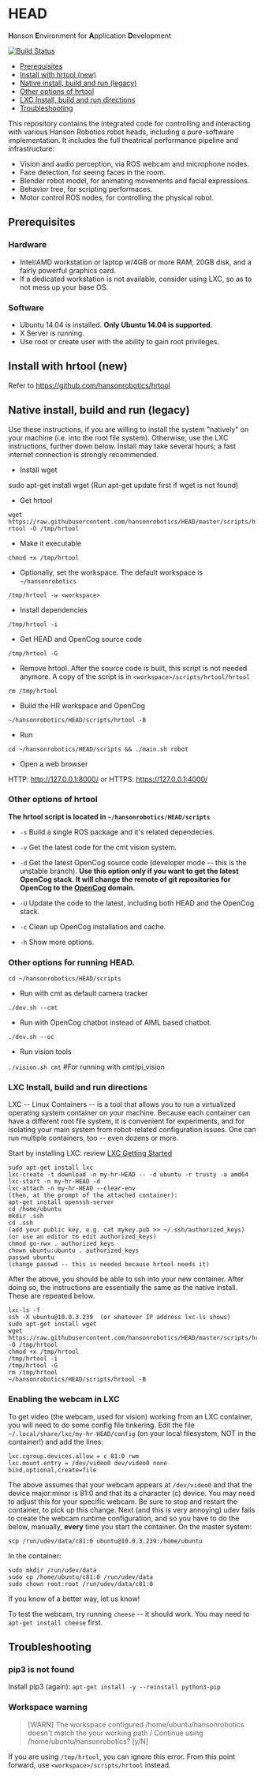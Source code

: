 # HEAD
**H**anson **E**nvironment for **A**pplication **D**evelopment

[![Build Status](http://61.92.69.39:8080/buildStatus/icon?job=ci-HEAD)](http://61.92.69.39:8080/view/hansonrobotics/job/ci-HEAD/)

 - [Prerequisites](#prereq)
 - [Install with hrtool (new)](#hrtool)
 - [Native install, build and run (legacy)](#steps)
 - [Other options of hrtool](#options)
 - [LXC Install, build and run directions](#lxcsteps)
 - [Troubleshooting](#trbshoot)

This repository contains the integrated code for controlling and
interacting with various Hanson Robotics robot heads, including a
pure-software implementation. It includes the full theatrical 
performance pipeline and infrastructure:

* Vision and audio perception, via ROS webcam and microphone nodes.
* Face detection, for seeing faces in the room.
* Blender robot model, for animating movements and facial expressions.
* Behavior tree, for scripting performaces.
* Motor control ROS nodes, for controlling the physical robot.

## <a name="prereq"></a>Prerequisites

### Hardware

* Intel/AMD workstation or laptop w/4GB or more RAM, 20GB disk, and 
  a fairly powerful graphics card.
* If a dedicated workstation is not available, consider using LXC, so
  as to not mess up your base OS.

### Software

 * Ubuntu 14.04 is installed. **Only Ubuntu 14.04 is supported**.
 * X Server is running.
 * Use root or create user with the ability to gain root privileges.
 
## <a name="hrtool"></a>Install with hrtool (new)
Refer to https://github.com/hansonrobotics/hrtool

## <a name="steps"></a>Native install, build and run (legacy)
Use these instructions, if you are willing to install the system
"natively" on your machine (i.e. into the root file system).
Otherwise, use the LXC instructions, further down below.  Install
may take several hours; a fast internet connection is strongly
recommended.

* Install wget

sudo apt-get install wget (Run apt-get update first if wget is not found)

* Get hrtool

`wget https://raw.githubusercontent.com/hansonrobotics/HEAD/master/scripts/hrtool -O /tmp/hrtool`

* Make it executable

`chmod +x /tmp/hrtool`

* Optionally, set the workspace. The default workspace is `~/hansonrobotics`

`/tmp/hrtool -w <workspace>`

* Install dependencies

`/tmp/hrtool -i`

* Get HEAD and OpenCog source code

`/tmp/hrtool -G`

* Remove hrtool. After the source code is built, this script is not
  needed anymore. A copy of the script is in `<workspace>/scripts/hrtool/hrtool`

`rm /tmp/hrtool`

* Build the HR workspace and OpenCog

`~/hansonrobotics/HEAD/scripts/hrtool -B`

* Run

`cd ~/hansonrobotics/HEAD/scripts && ./main.sh robot`

* Open a web browser

HTTP: http://127.0.0.1:8000/ or HTTPS: https://127.0.0.1:4000/

### <a name="options"></a>Other options of hrtool

**The hrtool script is located in `~/hansonrobotics/HEAD/scripts`**

* `-s` Build a single ROS package and it's related dependecies.

* `-v` Get the latest code for the cmt vision system.

* `-d` Get the latest OpenCog source code (developer mode -- this is the unstable branch).
   **Use this option only if you want to get the latest OpenCog stack. It will change the
     remote of git repositories for OpenCog to the [OpenCog](https://github.com/opencog) domain.**

* `-U` Update the code to the latest, including both HEAD and the OpenCog stack.

* `-c` Clean up OpenCog installation and cache.

* `-h` Show more options.

### Other options for running HEAD.

`cd ~/hansonrobotics/HEAD/scripts`

* Run with cmt as default camera tracker

`./dev.sh --cmt`

* Run with OpenCog chatbot instead of AIML based chatbot.

`./dev.sh --oc` 

* Run vision tools

`./vision.sh cmt` #For running with cmt/pi_vision

### <a name="lxcsteps"></a>LXC Install, build and run directions

LXC -- Linux Containers -- is a tool that allows you to run a virtualized
operating system container on your machine.  Because each container can
have a different root file system, it is convenient for experiments, and
for isolating your main system from robot-related configuration issues.
One can run multiple containers, too -- even dozens or more.

Start by installing LXC: review [LXC Getting Started](https://linuxcontainers.org/lxc/getting-started/)
```
sudo apt-get install lxc
lxc-create -t download -n my-hr-HEAD -- -d ubuntu -r trusty -a amd64
lxc-start -n my-hr-HEAD -d
lxc-attach -n my-hr-HEAD --clear-env
(then, at the prompt of the attached container):
apt-get install openssh-server
cd /home/ubuntu
mkdir .ssh
cd .ssh
(add your public key, e.g. cat mykey.pub >> ~/.ssh/authorized_keys)
(or use an editor to edit authorized_keys)
chmod go-rwx . authorized_keys
chown ubuntu:ubuntu . authorized_keys
passwd ubuntu
(change passwd -- this is needed because hrtool needs it)
```

After the above, you should be able to ssh into your new container.
After doing so, the instructions are essentially the same as the
native install.  These are repeated below.

```
lxc-ls -f
ssh -X ubuntu@10.0.3.239  (or whatever IP address lxc-ls shows)
sudo apt-get install wget
wget https://raw.githubusercontent.com/hansonrobotics/HEAD/master/scripts/hrtool -O /tmp/hrtool
chmod +x /tmp/hrtool
/tmp/hrtool -i
/tmp/hrtool -G
rm /tmp/hrtool
~/hansonrobotics/HEAD/scripts/hrtool -B
```

### Enabling the webcam in LXC
To get video (the webcam, used for vision) working from an LXC container,
you will need to do some config file tinkering.  Edit the file
`~/.local/share/lxc/my-hr-HEAD/config` (on your local filesystem,
NOT in the container!) and add the lines:

```
lxc.cgroup.devices.allow = c 81:0 rwm
lxc.mount.entry = /dev/video0 dev/video0 none bind,optional,create=file
```

The above assumes that your webcam appears at `/dev/video0` and that
the device major:minor is 81:0 and that its a character (c) device.
You may need to adjust this for your specific webcam.
Be sure to stop and restart the container, to pick up this change.
Next (and this is very annoying) udev fails to create the webcam
runtime configuration, and so you have to do the below, manually,
**every** time you start the container.
On the master system:

```
scp /run/udev/data/c81:0 ubuntu@10.0.3.239:/home/ubuntu
```

In the container:

```
sudo mkdir /run/udev/data
sudo cp /home/ubuntu/c81:0 /run/udev/data
sudo chown root:root /run/udev/data/c81:0
```

If you know of a better way, let us know!

To test the webcam, try running `cheese` -- it should work.
You may need to `apt-get install cheese` first.

## <a name="trbshoot"></a>Troubleshooting

### pip3 is not found
Install pip3 (again): `apt-get install -y --reinstall python3-pip`

### Workspace warning
> [WARN] The workspace configured /home/ubuntu/hansonrobotics doesn't match the your working path /
> Continue using /home/ubuntu/hansonrobotics? [y/N]

If you are using `/tmp/hrtool`, you can ignore this error. From this
point forward, use `<workspace>/scripts/hrtool` instead.


